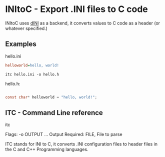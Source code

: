 # INItoC - Export .INI files to C code

INItoC uses [dINI](https://github.com/thekaigonzalez/dINI) as a backend, it converts values to C code as a header (or whatever specified.)

## Examples

hello.ini

```ini
helloworld=hello, world!

```

`itc hello.ini -o hello.h`

hello.h:

```c

const char* helloworld = "hello, world!";

```

## ITC - Command Line reference

itc

Flags:
	-o OUTPUT ...
		Output
Required:
	FILE,
		File to parse

ITC stands for INI to C, it converts .INI configuration files to header files in the C and C++ Programming languages.

